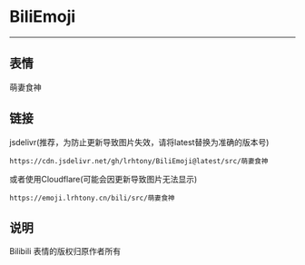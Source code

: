 # BiliEmoji
---
## 表情
萌妻食神
## 链接
jsdelivr(推荐，为防止更新导致图片失效，请将latest替换为准确的版本号)
```
https://cdn.jsdelivr.net/gh/lrhtony/BiliEmoji@latest/src/萌妻食神
```
或者使用Cloudflare(可能会因更新导致图片无法显示)
```
https://emoji.lrhtony.cn/bili/src/萌妻食神
```
## 说明
Bilibili 表情的版权归原作者所有
